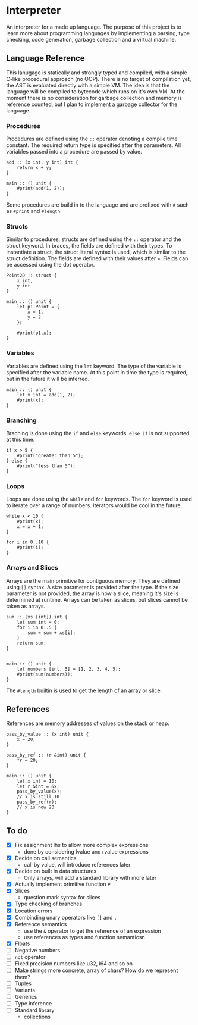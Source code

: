 # Interpreter

An interpreter for a made up language. The purpose of this project is to learn more about programming languages by implementing a parsing, type checking, code generation, garbage collection and a virtual machine.


## Language Reference

This lanugage is statically and strongly typed and compiled, with  a simple C-like procedural approach (no OOP). There is no target of compilation yet, the AST is evaluated directly with a simple VM. The idea is that the language will be compiled to bytecode which runs on it's own VM. At the moment there is no consideration for garbage collection and memory is reference counted, but I plan to implement a garbage collector for the language.

### Procedures

Procedures are defined using the `::` operator denoting a compile time constant. The required return type is specified after the parameters. All variables passed into a procedure are passed by value.

```
add :: (x int, y int) int {
    return x + y;
}

main :: () unit {
    #print(add(1, 2));
}
```

Some procedures are build in to the language and are prefixed with `#` such as `#print` and `#length`.

### Structs

Similar to procedures, structs are defined using the `::` operator and the struct keyword. In braces, the fields are defined with their types. To instantiate a struct, the struct literal syntax is used, which is similar to the struct definition. The fields are defined with their values after `=`. Fields can be accessed using the dot operator.

```
Point2D :: struct {
    x int,
    y int
}

main :: () unit {
    let p1 Point = {
        x = 1,
        y = 2
    };

    #print(p1.x);
}
```

### Variables

Variables are defined using the `let` keyword. The type of the variable is specified after the variable name. At this point in time the type is required, but in the future it will be inferred.

```
main :: () unit {
    let x int = add(1, 2);
    #print(x);
}
```

### Branching

Braching is done using the `if` and `else` keywords. `else if` is not supported at this time.

```
if x > 5 {
    #print("greater than 5");
} else {
    #print("less than 5");
}

```

### Loops

Loops are done using the `while` and `for` keywords. The `for` keyword is used to iterate over a range of numbers. Iterators would be cool in the future.

```
while x < 10 {
    #print(x);
    x = x + 1;
}

for i in 0..10 {
    #print(i);
}
```

### Arrays and Slices

Arrays are the main primitive for contiguous memory. They are defined using `[]` syntax. A size parameter is provided after the type. If the size parameter is not provided, the array is now a slice, meaning it's size is determined at runtime. Arrays can be taken as slices, but slices cannot be taken as arrays.

```
sum :: (xs [int]) int {
    let sum int = 0;
    for i in 0..5 {
        sum = sum + xs[i];
    }
    return sum;
}


main :: () unit {
    let numbers [int, 5] = [1, 2, 3, 4, 5];
    #print(sum(numbers));
}
```

The `#length` builtin is used to get the length of an array or slice.

## References

References are memory addresses of values on the stack or heap.

```
pass_by_value :: (x int) unit {
    x = 20;
}

pass_by_ref :: (r &int) unit {
    *r = 20;
}

main :: () unit {
    let x int = 10;
    let r &int = &x;
    pass_by_value(x);
    // x is still 10
    pass_by_ref(r);
    // x is now 20
}
```

## To do

- [x] Fix assignment lhs to allow more complex expressions
    - done by considering lvalue and rvalue expressions
- [x] Decide on call semantics
    - call by value, will introduce references later
- [x] Decide on built in data structures
    - Only arrays, will add a standard library with more later
- [x] Actually implement primitive function `#`
- [x] Slices
    - question mark syntax for slices
- [x] Type checking of branches
- [x] Location errors
- [x] Combinding unary operators like `[]` and `.`
- [x] Reference semantics
  - use the `&` operator to get the reference of an expression
  - use references as types and function semanticsn
- [x] Floats
- [ ] Negative numbers
- [ ] `not` operator
- [ ] Fixed precision numbers like u32, i64 and so on
- [ ] Make strings more concrete, array of chars? How do we represent them?
- [ ] Tuples
- [ ] Variants
- [ ] Generics
- [ ] Type inference
- [ ] Standard library
  - collections

